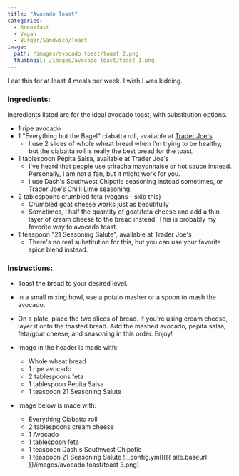 ```yaml
---
title: "Avocado Toast"
categories:
  - Breakfast
  - Vegan
  - Burger/Sandwich/Toast
image:
  path: /images/avocado toast/toast 2.png
  thumbnail: /images/avocado toast/toast 1.png
---
```


I eat this for at least 4 meals per week. I wish I was kidding.


### Ingredients:

Ingredients listed are for the ideal avocado toast, with substitution options.

* 1 ripe avocado 
* 1 "Everything but the Bagel" ciabatta roll, available at [Trader Joe's](https://www.traderjoes.com/digin/post/everything-ciabatta-rolls)
  - I use 2 slices of whole wheat bread when I'm trying to be healthy, but the ciabatta roll is really the best bread for the toast. 
* 1 tablespoon Pepita Salsa, available at Trader Joe's
  - I've heard that people use sriracha mayonnaise or hot sauce instead. Personally, I am not a fan, but it might work for you.
  - I use Dash's Southwest Chipotle seasoning instead sometimes, or Trader Joe's Chilli Lime seasoning.
* 2 tablespoons crumbled feta (vegans - skip this)
  - Crumbled goat cheese works just as beautifully
  - Sometimes, I half the quantity of goat/feta cheese and add a thin layer of cream cheese to the bread instead. This is probably my favorite way to avocado toast.
* 1 teaspoon "21 Seasoning Salute", available at Trader Joe's
  - There's no real substitution for this, but you can use your favorite spice blend instead.
  


### Instructions:

* Toast the bread to your desired level.

* In a small mixing bowl, use a potato masher or a spoon to mash the avocado. 

* On a plate, place the two slices of bread. If you're using cream cheese, layer it onto the toasted bread. Add the mashed avocado, pepita salsa, feta/goat cheese, and seasoning in this order. Enjoy!

* Image in the header is made with:
  - Whole wheat bread
  - 1 ripe avocado
  - 2 tablespoons feta
  - 1 tablespoon Pepita Salsa
  - 1 teaspoon 21 Seasoning Salute


* Image below is made with:
  - Everything Ciabatta roll
  - 2 tablespoons cream cheese
  - 1 Avocado
  - 1 tablespoon feta
  - 1 teaspoon Dash's Southwest Chipotle
  - 1 teaspoon 21 Seasoning Salute
  ![_config.yml]({{ site.baseurl }}/images/avocado toast/toast 3.png)

